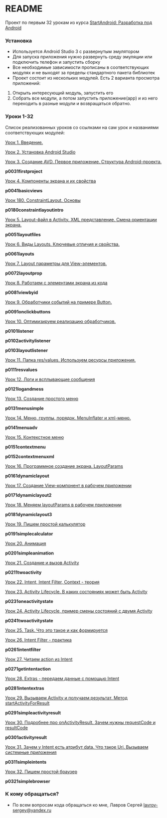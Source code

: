 # README #

Проект по первым 32 урокам из курса [StartAndroid: Разработка под Android](http://startandroid.ru/ru/uroki/vse-uroki-spiskom.html)

### Установка ###

* Используется Android Studio 3 с развернутым эмулятором
* Для запуска приложения нужно развернуть среду эмуляции или подключить телефон и запустить сборку
* Все необходимые зависимости прописаны в соответствующих модулях и не выходят за пределы стандартного пакета библиотек
* Проект состоит из нескольких модулей. Есть 2 варианта просмотра приложений:
1. Открыть интересующий модуль, запустить его
2. Собрать все модули, а потом запустить приложение(app) и из него переходить в разные модули и возвращаться обратно.

### Уроки 1-32 ###

Список реализованных уроков со ссылками на сам урок и названиями соответствующих модулей: 

[Урок 1. Введение.](http://startandroid.ru/ru/uroki/vse-uroki-spiskom/4-urok-1-vvedenie.html)

[Урок 2. Установка Android Studio](http://startandroid.ru/ru/uroki/vse-uroki-spiskom/9-urok-2-ustanovka-i-nastrojka-sredy-razrabotki.html)

[Урок 3. Создание AVD. Первое приложение. Структура Android-проекта.](http://startandroid.ru/ru/uroki/vse-uroki-spiskom/12-urok-3-sozdanie-avd-pervoe-prilozhenie-struktura-android-proekta.html)

**p0031firstproject**

[Урок 4. Компоненты экрана и их свойства](http://startandroid.ru/ru/uroki/vse-uroki-spiskom/13-urok-4-elementy-ekrana-i-ih-svojstva.html)

**p0041basicviews**

[Урок 180. ConstraintLayout. Основы](http://startandroid.ru/ru/uroki/vse-uroki-spiskom/489-urok-180-constraintlayout-osnovy.html)

**p0180constraintlayoutintro**

[Урок 5. Layout-файл в Activity. XML представление. Смена ориентации экрана.](http://startandroid.ru/ru/uroki/vse-uroki-spiskom/14-urok-5-layout-kak-ispolzovat-smena-orientatsii-ekrana.html)

**p0051layoutfiles**

[Урок 6. Виды Layouts. Ключевые отличия и свойства.](http://startandroid.ru/ru/uroki/vse-uroki-spiskom/15-urok-6-vidy-layouts-kljuchevye-otlichija-i-svojstva.html)

**p0061layouts**

[Урок 7. Layout параметры для View-элементов.](http://startandroid.ru/ru/uroki/vse-uroki-spiskom/38-urok-7-layout-parametry-dlja-view-elementov.html)

**p0072layoutprop**

[Урок 8. Работаем с элементами экрана из кода](http://startandroid.ru/ru/uroki/vse-uroki-spiskom/24-urok-8-rabotaem-s-elementami-ekrana-iz-koda.html)

**p0081viewbyid**

[Урок 9. Обработчики событий на примере Button.](http://startandroid.ru/ru/uroki/vse-uroki-spiskom/16-urok-9-obrabotchiki-sobytij-na-primere-button.html)

**p0091onclickbuttons**

[Урок 10. Оптимизируем реализацию обработчиков.](http://startandroid.ru/ru/uroki/vse-uroki-spiskom/17-urok-10-optimiziruem-realizatsiju-obrabotchikov.html)

**p0101listener**

**p0102activitylistener**

**p0103layoutlistener**

[Урок 11. Папка res/values. Используем ресурсы приложения.](http://startandroid.ru/ru/uroki/vse-uroki-spiskom/18-urok-11-papka-resvalues-ispolzuem-resursy-prilozhenija.html)

**p0111resvalues**

[Урок 12. Логи и всплывающие сообщения](http://startandroid.ru/ru/uroki/vse-uroki-spiskom/19-urok-12-logi-i-vsplyvajuschie-soobschenija.html)

**p0121logandmess**

[Урок 13. Создание простого меню](http://startandroid.ru/ru/uroki/vse-uroki-spiskom/45-urok-13-sozdanie-prostogo-menju.html)

**p0131menusimple**

[Урок 14. Меню, группы, порядок. MenuInflater и xml-меню.](http://startandroid.ru/ru/uroki/vse-uroki-spiskom/46-urok-14-menju-gruppy-porjadok.html)

**p0141menuadv**

[Урок 15. Контекстное меню](http://startandroid.ru/ru/uroki/vse-uroki-spiskom/47-urok-15-kontekstnoe-menju.html)

**p0151contextmenu**

**p0152contextmenuxml**

[Урок 16. Программное создание экрана. LayoutParams](http://startandroid.ru/ru/uroki/vse-uroki-spiskom/49-16-layoutparams.html)

**p0161dynamiclayout**

[Урок 17. Создание View-компонент в рабочем приложении](http://startandroid.ru/ru/uroki/vse-uroki-spiskom/50-urok-17-sozdanie-view-komponent-v-rabochem-prilozhenii.html)

**p0171dynamiclayout2**

[Урок 18. Меняем layoutParams в рабочем приложении](http://startandroid.ru/ru/uroki/vse-uroki-spiskom/51-urok-18-menjaem-layoutparams-v-rabochem-prilozhenii.html)

**p0181dynamiclayout3**

[Урок 19. Пишем простой калькулятор](http://startandroid.ru/ru/uroki/vse-uroki-spiskom/54-urok-19-pishem-prostoj-kalkuljator.html)

**p0191simplecalculator**

[Урок 20. Анимация](http://startandroid.ru/ru/uroki/vse-uroki-spiskom/56-urok-20-animatsija.html)

**p0201simpleanimation**

[Урок 21. Создание и вызов Activity](http://startandroid.ru/ru/uroki/vse-uroki-spiskom/58-urok-21-sozdanie-i-vyzov-activity.html)

**p0211twoactivity**

[Урок 22. Intent, Intent Filter, Context - теория](http://startandroid.ru/ru/uroki/vse-uroki-spiskom/59-urok-22-intent-intent-filter-context-teorija.html)

[Урок 23. Activity Lifecycle. В каких состояниях может быть Activity](http://startandroid.ru/ru/uroki/vse-uroki-spiskom/60-urok-23-activity-lifecycle-v-kakih-sostojanijah-mozhet-byt-activity.html)

**p0231oneactivitystate**

[Урок 24. Activity Lifecycle, пример смены состояний с двумя Activity](http://startandroid.ru/ru/uroki/vse-uroki-spiskom/61-urok-24-activity-lifecycle-primer-smeny-sostojanij-s-dvumja-activity.html)

**p0241twoactivitystate**

[Урок 25. Task. Что это такое и как формируется](http://startandroid.ru/ru/uroki/vse-uroki-spiskom/62-urok-25-task-chto-eto-takoe-i-kak-formiruetsja.html)

[Урок 26. Intent Filter - практика](http://startandroid.ru/ru/uroki/vse-uroki-spiskom/64-urok-26-intent-filter-praktika.html)

**p0261intentfilter**

[Урок 27. Читаем action из Intent](http://startandroid.ru/ru/uroki/vse-uroki-spiskom/65-urok-27-chitaem-action-iz-intent.html)

**p0271getintentaction**

[Урок 28. Extras - передаем данные с помощью Intent](http://startandroid.ru/ru/uroki/vse-uroki-spiskom/67-urok-28-extras-peredaem-dannye-s-pomoschju-intent.html)

**p0281intentextras**

[Урок 29. Вызываем Activity и получаем результат. Метод startActivityForResult](http://startandroid.ru/ru/uroki/vse-uroki-spiskom/68-urok-29-vyzyvaem-activity-i-poluchaem-rezultat-metod-startactivityforresult.html)

**p0291simpleactivityresult**

[Урок 30. Подробнее про onActivityResult. Зачем нужны requestCode и resultCode](http://startandroid.ru/ru/uroki/vse-uroki-spiskom/69-urok-30-podrobnee-pro-onactivityresult-zachem-nuzhny-requestcode-i-resultcode.html)

**p0301activityresult**

[Урок 31. Зачем у Intent есть атрибут data. Что такое Uri. Вызываем системные приложения](http://startandroid.ru/ru/uroki/vse-uroki-spiskom/70-urok-31-zachem-u-intent-est-atribut-data-chto-takoe-uri-vyzyvaem-sistemnye-prilozhenija.html)

**p0311simpleintents**

[Урок 32. Пишем простой браузер](http://startandroid.ru/ru/uroki/vse-uroki-spiskom/72-urok-32-pishem-prostoj-brauzer.html)

**p0321simplebrowser**

### К кому обращаться? ###

* По всем вопросам кода обращаться ко мне, Лавров Сергей lavrov-sergey@yandex.ru